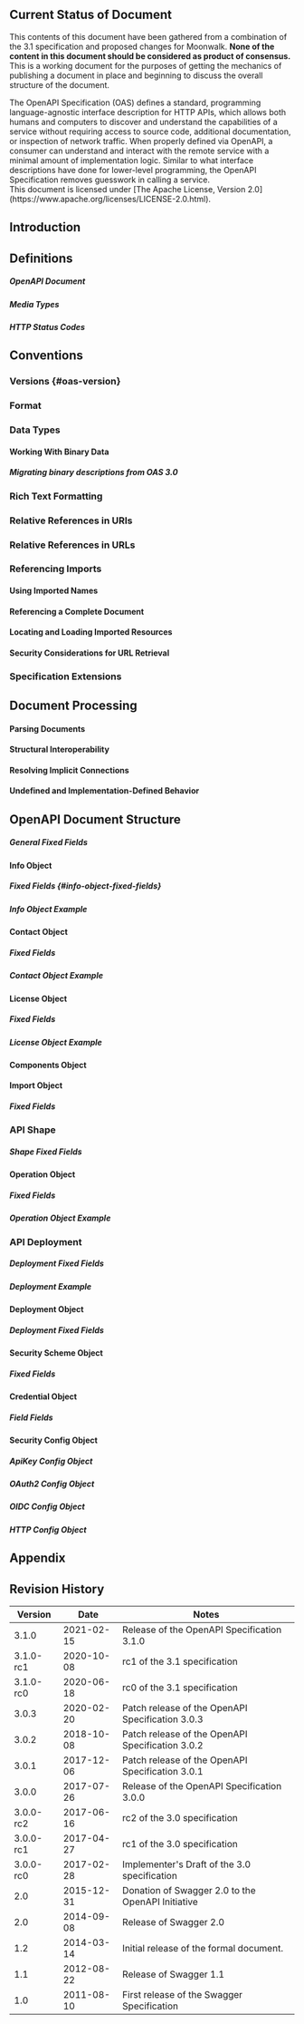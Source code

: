 <section class="introductory">

## Current Status of Document

This contents of this document have been gathered from a combination of the 3.1 specification and proposed changes for Moonwalk. <strong>None of the content in this document should be considered as product of consensus.</strong> This is a working document for the purposes of getting the mechanics of publishing a document in place and beginning to discuss the overall structure of the document.

</section>

<section id="abstract">
The OpenAPI Specification (OAS) defines a standard, programming language-agnostic interface description for HTTP APIs, which allows both humans and computers to discover and understand the capabilities of a service without requiring access to source code, additional documentation, or inspection of network traffic. When properly defined via OpenAPI, a consumer can understand and interact with the remote service with a minimal amount of implementation logic. Similar to what interface descriptions have done for lower-level programming, the OpenAPI Specification removes guesswork in calling a service.
</section>

<section id="conformance" class="introductory">
This document is licensed under [The Apache License, Version 2.0](https://www.apache.org/licenses/LICENSE-2.0.html).  
</section>

## Introduction

## Definitions

##### OpenAPI Document

##### Media Types

##### HTTP Status Codes

## Conventions

### Versions {#oas-version}

### Format

### Data Types

#### Working With Binary Data

##### Migrating binary descriptions from OAS 3.0

### Rich Text Formatting

### Relative References in URIs

### Relative References in URLs

### Referencing Imports

#### Using Imported Names

#### Referencing a Complete Document

#### Locating and Loading Imported Resources

#### Security Considerations for URL Retrieval

### Specification Extensions

## Document Processing

#### Parsing Documents

#### Structural Interoperability

#### Resolving Implicit Connections

#### Undefined and Implementation-Defined Behavior

## OpenAPI Document Structure

##### General Fixed Fields

#### Info Object

##### Fixed Fields {#info-object-fixed-fields}

##### Info Object Example

#### Contact Object

##### Fixed Fields

##### Contact Object Example

#### License Object

##### Fixed Fields

##### License Object Example

#### Components Object

#### Import Object

##### Fixed Fields

### API Shape

##### Shape Fixed Fields

#### Operation Object

##### Fixed Fields

##### Operation Object Example

### API Deployment

##### Deployment Fixed Fields

##### Deployment Example

#### Deployment Object

##### Deployment Fixed Fields

#### Security Scheme Object

##### Fixed Fields

#### Credential Object

##### Field Fields

#### Security Config Object

##### ApiKey Config Object

##### OAuth2 Config Object

##### OIDC Config Object

##### HTTP Config Object

## Appendix

<section class="appendix">

## Revision History

| Version   | Date       | Notes                                             |
| --------- | ---------- | ------------------------------------------------- |
| 3.1.0     | 2021-02-15 | Release of the OpenAPI Specification 3.1.0        |
| 3.1.0-rc1 | 2020-10-08 | rc1 of the 3.1 specification                      |
| 3.1.0-rc0 | 2020-06-18 | rc0 of the 3.1 specification                      |
| 3.0.3     | 2020-02-20 | Patch release of the OpenAPI Specification 3.0.3  |
| 3.0.2     | 2018-10-08 | Patch release of the OpenAPI Specification 3.0.2  |
| 3.0.1     | 2017-12-06 | Patch release of the OpenAPI Specification 3.0.1  |
| 3.0.0     | 2017-07-26 | Release of the OpenAPI Specification 3.0.0        |
| 3.0.0-rc2 | 2017-06-16 | rc2 of the 3.0 specification                      |
| 3.0.0-rc1 | 2017-04-27 | rc1 of the 3.0 specification                      |
| 3.0.0-rc0 | 2017-02-28 | Implementer's Draft of the 3.0 specification      |
| 2.0       | 2015-12-31 | Donation of Swagger 2.0 to the OpenAPI Initiative |
| 2.0       | 2014-09-08 | Release of Swagger 2.0                            |
| 1.2       | 2014-03-14 | Initial release of the formal document.           |
| 1.1       | 2012-08-22 | Release of Swagger 1.1                            |
| 1.0       | 2011-08-10 | First release of the Swagger Specification        |

</section>

<section class="appendix" id="issue-summary">
  <!-- A list of issues will magically appear here -->
</section>
